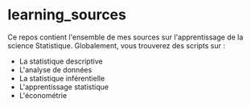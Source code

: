 # learning_sources
Ce repos contient l'ensemble de mes sources sur l'apprentissage de la science Statistique. Globalement, vous trouverez des scripts sur :
* La statistique descriptive
* L'analyse de données
* La statistique inférentielle 
* L'apprentissage statistique
* L'économétrie 
